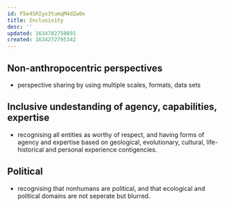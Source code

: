 ```yaml
---
id: F5e4SRIyx3tumqM4dZw0x
title: Inclusivity
desc: ''
updated: 1634782750891
created: 1634272795342
---
```




## Non-anthropocentric perspectives

- perspective sharing by using multiple scales, formats, data sets

## Inclusive undestanding of agency, capabilities, expertise

- recognising all entities as worthy of respect, and having forms of agency and expertise based on geological, evolutionary, cultural, life-historical and personal experience contigencies.

## Political 

- recognising that nonhumans are political, and that ecological and political domains are not seperate but blurred.
